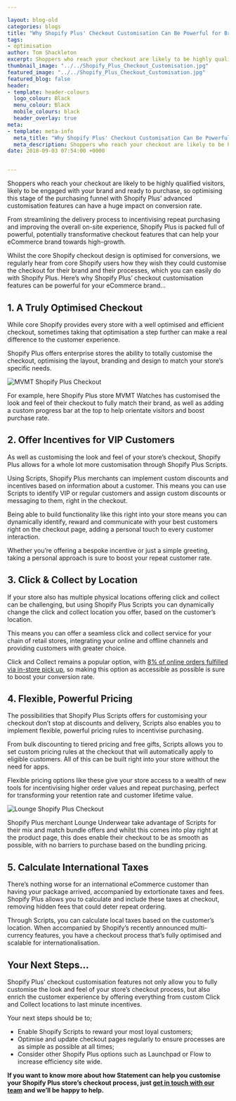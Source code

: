 ```yaml
--- 

layout: blog-old
categories: blogs
title: "Why Shopify Plus' Checkout Customisation Can Be Powerful for Brands"
tags:
- optimisation
author: Tom Shackleton
excerpt: Shoppers who reach your checkout are likely to be highly qualified visitors, likely to be engaged with your brand and ready to purchase, so optimising this stage of the purchasing funnel with Shopify Plus’ advanced customisation features can have a huge impact on conversion rate
thumbnail_image: "../../Shopify_Plus_Checkout_Customisation.jpg"
featured_image: "../../Shopify_Plus_Checkout_Customisation.jpg"
featured_blog: false
header:
- template: header-colours
  logo_colour: Black
  menu_colour: Black
  mobile_colours: black
  header_overlay: true
meta:
- template: meta-info
  meta_title: "Why Shopify Plus' Checkout Customisation Can Be Powerful for Brands"
  meta_description: Shoppers who reach your checkout are likely to be highly qualified visitors, likely to be engaged with your brand and ready to purchase, so optimising this stage of the purchasing funnel with Shopify Plus’ advanced customisation features can have a huge impact on conversion rate
date: 2018-09-03 07:54:00 +0000


--- 
```

Shoppers who reach your checkout are likely to be highly qualified visitors, likely to be engaged with your brand and ready to purchase, so optimising this stage of the purchasing funnel with Shopify Plus’ advanced customisation features can have a huge impact on conversion rate.

From streamlining the delivery process to incentivising repeat purchasing and improving the overall on-site experience, Shopify Plus is packed full of powerful, potentially transformative checkout features that can help your eCommerce brand towards high-growth.

Whilst the core Shopify checkout design is optimised for conversions, we regularly hear from core Shopify users how they wish they could customise the checkout for their brand and their processes, which you can easily do with Shopify Plus. Here’s why Shopify Plus’ checkout customisation features can be powerful for your eCommerce brand...

  

1\. A Truly Optimised Checkout
------------------------------

While core Shopify provides every store with a well optimised and efficient checkout, sometimes taking that optimisation a step further can make a real difference to the customer experience.

Shopify Plus offers enterprise stores the ability to totally customise the checkout, optimising the layout, branding and design to match your store’s specific needs.

![MVMT Shopify Plus Checkout](../../MVMT_Shopify_Plus_Checkout.png)  

For example, here Shopify Plus store MVMT Watches has customised the look and feel of their checkout to fully match their brand, as well as adding a custom progress bar at the top to help orientate visitors and boost purchase rate.

  

2\. Offer Incentives for VIP Customers
--------------------------------------

As well as customising the look and feel of your store’s checkout, Shopify Plus allows for a whole lot more customisation through Shopify Plus Scripts.

Using Scripts, Shopify Plus merchants can implement custom discounts and incentives based on information about a customer. This means you can use Scripts to identify VIP or regular customers and assign custom discounts or messaging to them, right in the checkout.

Being able to build functionality like this right into your store means you can dynamically identify, reward and communicate with your best customers right on the checkout page, adding a personal touch to every customer interaction.

Whether you’re offering a bespoke incentive or just a simple greeting, taking a personal approach is sure to boost your repeat customer rate.

  

3\. Click & Collect by Location
-------------------------------

If your store also has multiple physical locations offering click and collect can be challenging, but using Shopify Plus Scripts you can dynamically change the click and collect location you offer, based on the customer’s location.

This means you can offer a seamless click and collect service for your chain of retail stores, integrating your online and offline channels and providing customers with greater choice.

Click and Collect remains a popular option, with [8% of online orders fulfilled via in-store pick up](https://www.nielsen.com/us/en/insights/news/2017/the-digital-growth-opportunity-in-curbside-pick-up-click-collect-subscription-services.html), so making this option as accessible as possible is sure to boost your conversion rate.

  

4\. Flexible, Powerful Pricing
------------------------------

The possibilities that Shopify Plus Scripts offers for customising your checkout don’t stop at discounts and delivery, Scripts also enables you to implement flexible, powerful pricing rules to incentivise purchasing.

From bulk discounting to tiered pricing and free gifts, Scripts allows you to set custom pricing rules at the checkout that will automatically apply to eligible customers. All of this can be built right into your store without the need for apps.

Flexible pricing options like these give your store access to a wealth of new tools for incentivising higher order values and repeat purchasing, perfect for transforming your retention rate and customer lifetime value.

![Lounge Shopify Plus Checkout](../../Lounge_Shopify_Plus_Checkout.png)  

Shopify Plus merchant Lounge Underwear take advantage of Scripts for their mix and match bundle offers and whilst this comes into play right at the product page, this does enable their checkout to be as smooth as possible, with no barriers to purchase based on the bundling pricing.

  

5\. Calculate International Taxes
---------------------------------

There’s nothing worse for an international eCommerce customer than having your package arrived, accompanied by extortionate taxes and fees. Shopify Plus allows you to calculate and include these taxes at checkout, removing hidden fees that could deter repeat ordering.

Through Scripts, you can calculate local taxes based on the customer’s location. When accompanied by Shopify’s recently announced multi-currency features, you have a checkout process that’s fully optimised and scalable for internationalisation.

  

Your Next Steps...
------------------

Shopify Plus’ checkout customisation features not only allow you to fully customise the look and feel of your store’s checkout process, but also enrich the customer experience by offering everything from custom Click and Collect locations to last minute incentives.

Your next steps should be to;

*   Enable Shopify Scripts to reward your most loyal customers;
*   Optimise and update checkout pages regularly to ensure processes are as simple as possible at all times;
*   Consider other Shopify Plus options such as Launchpad or Flow to increase efficiency site wide.

**If you want to know more about how Statement can help you customise your Shopify Plus store’s checkout process, just [get in touch with our team](https://www.statementagency.com/contact-us) and we’ll be happy to help.**